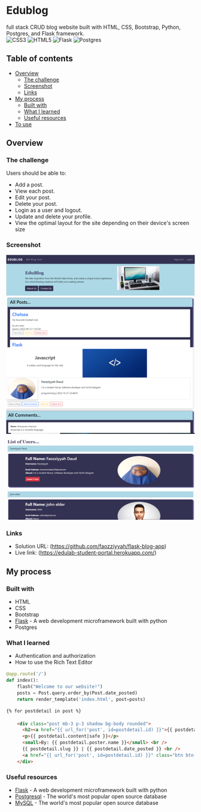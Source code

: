 # Edublog

full stack CRUD blog website built with HTML, CSS, Bootstrap, Python, Postgres, and Flask framework. <br />
![CSS3](https://img.shields.io/badge/css3-%231572B6.svg?style=for-the-badge&logo=css3&logoColor=white)
![HTML5](https://img.shields.io/badge/html5-%23E34F26.svg?style=for-the-badge&logo=html5&logoColor=white)
![Flask](https://img.shields.io/badge/flask-%23000.svg?style=for-the-badge&logo=flask&logoColor=white)
![Postgres](https://img.shields.io/badge/postgres-%23316192.svg?style=for-the-badge&logo=postgresql&logoColor=white)

## Table of contents

- [Overview](#overview)
  - [The challenge](#the-challenge)
  - [Screenshot](#screenshot)
  - [Links](#links)
- [My process](#my-process)
  - [Built with](#built-with)
  - [What I learned](#what-i-learned)
  - [Useful resources](#useful-resources)
- [To use](#usage)

## Overview

### The challenge

Users should be able to:

- Add a post.
- View each post.
- Edit your post.
- Delete your post.
- Login as a user and logout.
- Update and delete your profile.
- View the optimal layout for the site depending on their device's screen size

### Screenshot

![](static/images/screenshot.png)
![](static/images/screenshot1.png)
![](static/images/screenshot2.png)


### Links

- Solution URL: (https://github.com/faozziyyah/flask-blog-app)
- Live link: (https://edulab-student-portal.herokuapp.com/)

## My process

### Built with

- HTML
- CSS
- Bootstrap
- [Flask](https://flask.palletsprojects.com/en/2.1.x/) - A web development microframework built with python
- Postgres

### What I learned

- Authentication and authorization
- How to use the Rich Text Editor

```Python
@app.route('/')
def index():
    flash("Welcome to our website!")
    posts = Post.query.order_by(Post.date_posted)
    return render_template('index.html', post=posts)
```

```HTML
{% for postdetail in post %}

    <div class="post mb-3 p-3 shadow bg-body rounded">
      <h2><a href="{{ url_for('post', id=postdetail.id) }}">{{ postdetail.title }}</a> </h2>
      <p>{{ postdetail.content|safe }}</p>
      <small>By: {{ postdetail.poster.name }}</small> <br />     
      {{ postdetail.slug }} | {{ postdetail.date_posted }} <br />
      <a href="{{ url_for('post', id=postdetail.id) }}" class="btn btn-outline-secondary btn-sm">View Post</a>
    </div>

```

### Useful resources

- [Flask](https://flask.palletsprojects.com/en/2.1.x/) - A web development microframework built with python
- [Postgresql](https://www.postgresql.org/) - The world's most popular open source database
- [MySQL](https://www.mysql.com/) - The world's most popular open source database
